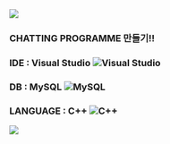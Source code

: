 <img src="https://capsule-render.vercel.app/api?type=cylinder&color=auto&height=200&section=header&text=CHATTING%20PROJECT&fontSize=70" />

### CHATTING PROGRAMME 만들기!!

### IDE : Visual Studio ![Visual Studio](https://img.shields.io/badge/Visual%20Studio-5C2D91.svg?style=for-the-badge&logo=visual-studio&logoColor=white)
### DB : MySQL  ![MySQL](https://img.shields.io/badge/mysql-%2300f.svg?style=for-the-badge&logo=mysql&logoColor=white)
### LANGUAGE : C++ ![C++](https://img.shields.io/badge/c++-%2300599C.svg?style=for-the-badge&logo=c%2B%2B&logoColor=white)

<img src="https://capsule-render.vercel.app/api?type=waving&color=auto&height=200&section=header&text=&fontSize=70" />
